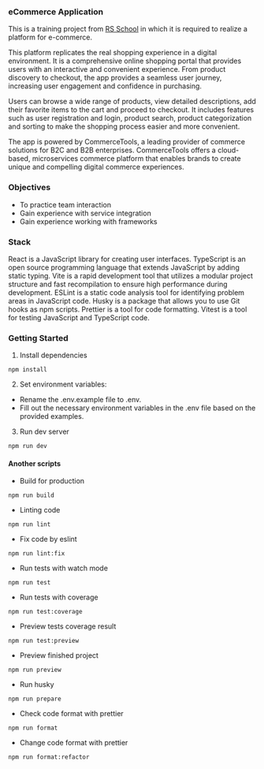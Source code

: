 ### eCommerce Application
This is a training project from [RS School](https://rs.school/) in which it is required to realize a platform for e-commerce.

This platform replicates the real shopping experience in a digital environment. It is a comprehensive online shopping portal that provides users with an interactive and convenient experience. From product discovery to checkout, the app provides a seamless user journey, increasing user engagement and confidence in purchasing.

Users can browse a wide range of products, view detailed descriptions, add their favorite items to the cart and proceed to checkout. It includes features such as user registration and login, product search, product categorization and sorting to make the shopping process easier and more convenient.

The app is powered by CommerceTools, a leading provider of commerce solutions for B2C and B2B enterprises. CommerceTools offers a cloud-based, microservices commerce platform that enables brands to create unique and compelling digital commerce experiences.

### Objectives
- To practice team interaction
- Gain experience with service integration
- Gain experience working with frameworks

### Stack
React is a JavaScript library for creating user interfaces.
TypeScript is an open source programming language that extends JavaScript by adding static typing.
Vite is a rapid development tool that utilizes a modular project structure and fast recompilation to ensure high performance during development.
ESLint is a static code analysis tool for identifying problem areas in JavaScript code.
Husky is a package that allows you to use Git hooks as npm scripts.
Prettier is a tool for code formatting.
Vitest is a tool for testing JavaScript and TypeScript code.

### Getting Started

1. Install dependencies

```
npm install
```

2. Set environment variables:
 - Rename the .env.example file to .env.
 - Fill out the necessary environment variables in the .env file based on the provided examples.

3. Run dev server


```
npm run dev
```

#### Another scripts
- Build for production

```
npm run build
```
- Linting code

```
npm run lint
```
- Fix code by eslint

```
npm run lint:fix
```
- Run tests with watch mode

```
npm run test
```
- Run tests with coverage

```
npm run test:coverage
```
- Preview tests coverage result

```
npm run test:preview
```
- Preview finished project

```
npm run preview
```
- Run husky

```
npm run prepare
```
- Check code format with prettier

```
npm run format
```

- Change code format with prettier  

```
npm run format:refactor
```